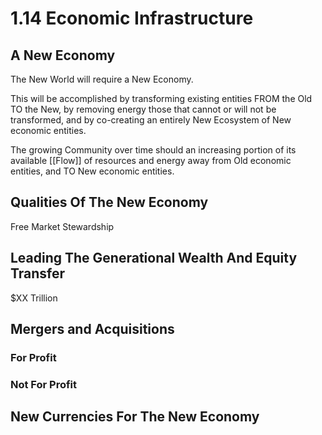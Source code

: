 # 1.14 Economic Infrastructure


## A New Economy
The New World will require a New Economy. 

This will be accomplished by transforming existing entities FROM the Old TO the New, by removing energy those that cannot or will not be transformed, and by co-creating an entirely New Ecosystem of New economic entities. 

The growing Community over time should an increasing portion of its available [[Flow]] of resources and energy away from Old economic entities, and TO New economic entities. 

## Qualities Of The New Economy 
Free Market Stewardship



## Leading The Generational Wealth And Equity Transfer
$XX Trillion 


## Mergers and Acquisitions 

### For Profit


### Not For Profit 


## New Currencies For The New Economy


